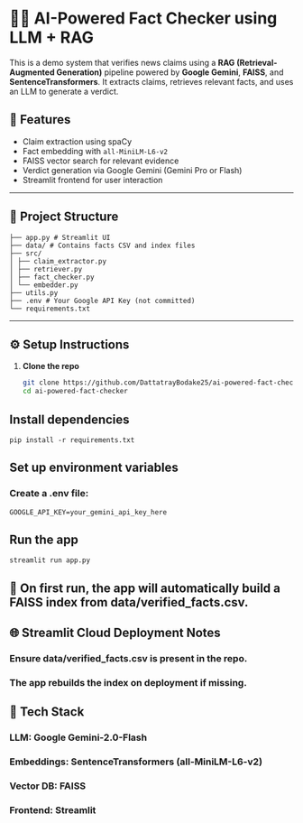 # 🕵️‍♂️ AI-Powered Fact Checker using LLM + RAG

This is a demo system that verifies news claims using a **RAG (Retrieval-Augmented Generation)** pipeline powered by **Google Gemini**, **FAISS**, and **SentenceTransformers**. It extracts claims, retrieves relevant facts, and uses an LLM to generate a verdict.

## 🚀 Features

- Claim extraction using spaCy
- Fact embedding with `all-MiniLM-L6-v2`
- FAISS vector search for relevant evidence
- Verdict generation via Google Gemini (Gemini Pro or Flash)
- Streamlit frontend for user interaction

---

## 📂 Project Structure

```
├── app.py # Streamlit UI
├── data/ # Contains facts CSV and index files
├── src/
│ ├── claim_extractor.py
│ ├── retriever.py
│ ├── fact_checker.py
│ └── embedder.py
├── utils.py
├── .env # Your Google API Key (not committed)
└── requirements.txt
```
---

## ⚙️ Setup Instructions

1. **Clone the repo**
   ```bash
   git clone https://github.com/DattatrayBodake25/ai-powered-fact-checker.git
   cd ai-powered-fact-checker

## Install dependencies
```
pip install -r requirements.txt
```
## Set up environment variables

### Create a .env file:
```
GOOGLE_API_KEY=your_gemini_api_key_here
```

## Run the app
```
streamlit run app.py
```

## 📝 On first run, the app will automatically build a FAISS index from data/verified_facts.csv.

## 🌐 Streamlit Cloud Deployment Notes
### Ensure data/verified_facts.csv is present in the repo.

### The app rebuilds the index on deployment if missing.

## 📌 Tech Stack
### LLM: Google Gemini-2.0-Flash

### Embeddings: SentenceTransformers (all-MiniLM-L6-v2)

### Vector DB: FAISS

### Frontend: Streamlit
